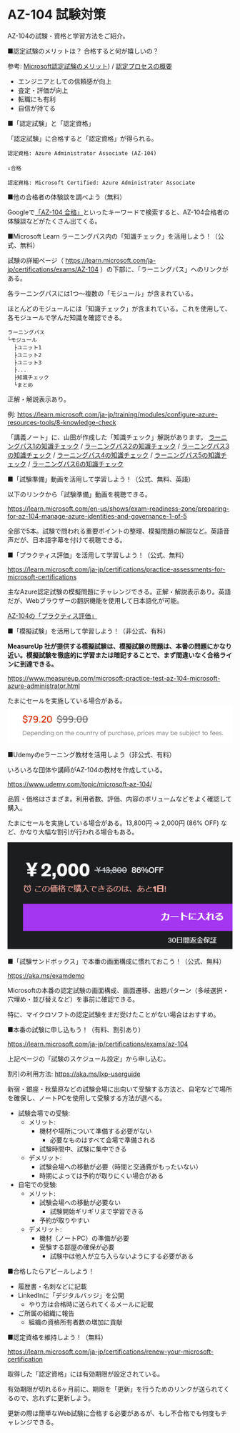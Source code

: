 
# AZ-104 試験対策

AZ-104の試験・資格と学習方法をご紹介。

■認定試験のメリットは？ 合格すると何が嬉しいの？

参考: [Microsoft認定試験のメリット](https://www.trainocate.co.jp/upload/flyer/flyer_108.pdf)) / [認定プロセスの概要](https://learn.microsoft.com/ja-jp/certifications/certification-process-overview)

- エンジニアとしての信頼感が向上
- 査定・評価が向上
- 転職にも有利
- 自信が持てる

■「認定試験」と「認定資格」

「認定試験」に合格すると「認定資格」が得られる。

```
認定資格: Azure Administrator Associate (AZ-104)

↓合格

認定資格: Microsoft Certified: Azure Administrator Associate
```

■他の合格者の体験談を調べよう（無料）

Googleで[「AZ-104 合格」](https://www.google.com/search?q=az-104+%E5%90%88%E6%A0%BC)といったキーワードで検索すると、AZ-104合格者の体験談などがたくさん出てくる。

■Microsoft Learn ラーニングパス内の「知識チェック」を活用しよう！（公式、無料）

試験の詳細ページ（ https://learn.microsoft.com/ja-jp/certifications/exams/AZ-104 ）の下部に、「ラーニングパス」へのリンクがある。

各ラーニングパスには1つ～複数の「モジュール」が含まれている。

ほとんどのモジュールには「知識チェック」が含まれている。これを使用して、各モジュールで学んだ知識を確認できる。

```
ラーニングパス
└モジュール
  ├ユニット1
  ├ユニット2
  ├ユニット3
  ├...
  ├知識チェック
  └まとめ
```

正解・解説表示あり。

例:
https://learn.microsoft.com/ja-jp/training/modules/configure-azure-resources-tools/8-knowledge-check

「講義ノート」に、山田が作成した「知識チェック」解説があります。
[ラーニングパス1の知識チェック](lp1.md) /
[ラーニングパス2の知識チェック](lp2.md) /
[ラーニングパス3の知識チェック](lp3.md) /
[ラーニングパス4の知識チェック](lp4.md) /
[ラーニングパス5の知識チェック](lp5.md) /
[ラーニングパス6の知識チェック](lp6.md)

■「試験準備」動画を活用して学習しよう！（公式、無料、英語）

以下のリンクから「試験準備」動画を視聴できる。

https://learn.microsoft.com/en-us/shows/exam-readiness-zone/preparing-for-az-104-manage-azure-identities-and-governance-1-of-5

全部で5本。試験で問われる重要ポイントの整理、模擬問題の解説など。英語音声だが、日本語字幕を付けて視聴できる。

■「プラクティス評価」を活用して学習しよう！（公式、無料）

https://learn.microsoft.com/ja-jp/certifications/practice-assessments-for-microsoft-certifications

主なAzure認定試験の模擬問題にチャレンジできる。正解・解説表示あり。英語だが、Webブラウザーの翻訳機能を使用して日本語化が可能。

[AZ-104の「プラクティス評価」](https://learn.microsoft.com/ja-jp/certifications/exams/az-104/practice/assessment?assessment-type=practice&assessmentId=21)

■「模擬試験」を活用して学習しよう！（非公式、有料）

**MeasureUp 社が提供する模擬試験は、模擬試験の問題は、本番の問題にかなり近い。模擬試験を徹底的に学習または暗記することで、まず間違いなく合格ラインに到達できる。**

https://www.measureup.com/microsoft-practice-test-az-104-microsoft-azure-administrator.html

たまにセールを実施している場合がある。
![](../AZ-400/images/ss-2023-04-27-04-22-22.png)

■Udemyのeラーニング教材を活用しよう（非公式、有料）

いろいろな団体や講師がAZ-104の教材を作成している。

https://www.udemy.com/topic/microsoft-az-104/

品質・価格はさまざま。利用者数、評価、内容のボリュームなどをよく確認して購入。

たまにセールを実施している場合がある。13,800円 → 2,000円 (86% OFF) など、かなり大幅な割引が行われる場合もある。

![](../AZ-400/images/ss-2023-04-27-04-20-59.png)

■「試験サンドボックス」で本番の画面構成に慣れておこう！（公式、無料）

https://aka.ms/examdemo

Microsoftの本番の認定試験の画面構成、画面遷移、出題パターン（多岐選択・穴埋め・並び替えなど）を事前に確認できる。

特に、マイクロソフトの認定試験をまだ受けたことがない場合はおすすめ。

■本番の試験に申し込もう！（有料、割引あり）

https://learn.microsoft.com/ja-jp/certifications/exams/az-104

上記ページの「試験のスケジュール設定」から申し込む。

割引の利用方法: https://aka.ms/lxp-userguide

新宿・銀座・秋葉原などの試験会場に出向いて受験する方法と、自宅などで場所を確保し、ノートPCを使用して受験する方法が選べる。

- 試験会場での受験:
  - メリット:
    - 機材や場所について準備する必要がない
      - 必要なものはすべて会場で準備される
    - 試験時間中、試験に集中できる
  - デメリット:
    - 試験会場への移動が必要（時間と交通費がもったいない）
    - 時期によっては予約が取りにくい場合がある
- 自宅での受験:
  - メリット:
    - 試験会場への移動が必要ない
      - 試験開始ギリギリまで学習できる
    - 予約が取りやすい
  - デメリット:
    - 機材（ノートPC）の準備が必要
    - 受験する部屋の確保が必要
      - 試験中は他人が立ち入らないようにする必要がある

■合格したらアピールしよう！

- 履歴書・名刺などに記載
- LinkedInに「デジタルバッジ」を公開
  - やり方は合格時に送られてくるメールに記載
- ご所属の組織に報告
  - 組織の資格所有者数の増加に貢献

■認定資格を維持しよう！（無料）

https://learn.microsoft.com/ja-jp/certifications/renew-your-microsoft-certification

取得した「認定資格」には有効期限が設定されている。

有効期限が切れる6ヶ月前に、期限を「更新」を行うためのリンクが送られてくるので、忘れずに更新しよう。

更新の際は簡単なWeb試験に合格する必要があるが、もし不合格でも何度もチャレンジできる。

